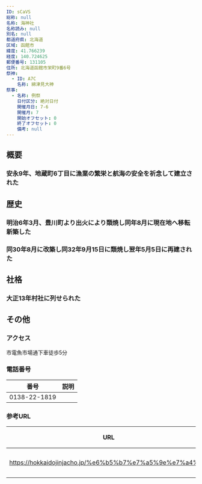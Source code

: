 ```yaml
---
ID: sCaVS
総称: null
名称: 海神社
名称読み: null
別名: null
都道府県: 北海道
区域: 函館市
緯度: 41.766239
経度: 140.724625
郵便番号: 131105
住所: 北海道函館市栄町9番6号
祭神:
  - ID: A7C
    名称: 綿津見大神
祭事:
  - 名称: 例祭
    日付区分: 絶対日付
    開催月日: 7-6
    開催月: 7
    開始オフセット: 0
    終了オフセット: 0
    備考: null
---
```


## 概要

### 安永9年、地蔵町6丁目に漁業の繁栄と航海の安全を祈念して建立された

## 歴史

### 明治6年3月、豊川町より出火により類焼し同年8月に現在地へ移転新築した

### 同30年8月に改築し同32年9月15日に類焼し翌年5月5日に再建された

## 社格

### 大正13年村社に列せられた

## その他

### アクセス

市電魚市場通下車徒歩5分

### 電話番号

| 番号         | 説明 |
| ------------ | ---- |
| 0138-22-1819 |      |

### 参考URL

| URL                                                      | 説明   |
| -------------------------------------------------------- | ------ |
| https://hokkaidojinjacho.jp/%e6%b5%b7%e7%a5%9e%e7%a4%be/ | 神社庁 |
